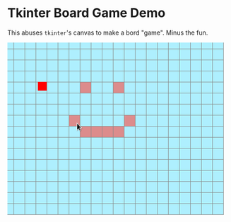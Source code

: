 # Tkinter Board Game Demo

This abuses `tkinter`'s canvas to make a bord "game". Minus the fun.

![Game Screenshot](res/game.gif)

